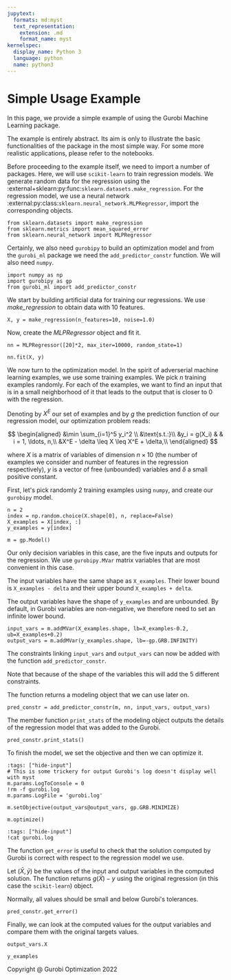 ```yaml
---
jupytext:
  formats: md:myst
  text_representation:
    extension: .md
    format_name: myst
kernelspec:
  display_name: Python 3
  language: python
  name: python3
---
```


Simple Usage Example
====================

In this page, we provide a simple example of using the Gurobi Machine Learning package.

The example is entirely abstract. Its aim is only to illustrate the basic functionalities of the
package in the most simple way. For some more realistic applications, please refer to the notebooks.

Before proceeding to the example itself, we need to import a number of packages.
Here, we will use `scikit-learn` to train regression models. We generate random data for the
regression using the :external+sklearn:py:func:`sklearn.datasets.make_regression`. For the regression model, we use a neural network :external:py:class:`sklearn.neural_network.MLPRegressor`, import the corresponding
objects.


```{code-cell} ipython3
from sklearn.datasets import make_regression
from sklearn.metrics import mean_squared_error
from sklearn.neural_network import MLPRegressor
```

Certainly, we also need `gurobipy` to build an optimization model and from the `gurobi_ml` package we need the `add_predictor_constr`
function. We will also need `numpy`.


```{code-cell} ipython3
import numpy as np
import gurobipy as gp
from gurobi_ml import add_predictor_constr
```

We start by building artificial data for training our regressions. We use _make_regression_ to obtain
data with 10 features.


```{code-cell} ipython3
X, y = make_regression(n_features=10, noise=1.0)
```

Now, create the _MLPRegressor_ object and fit it.


```{code-cell}
nn = MLPRegressor([20]*2, max_iter=10000, random_state=1)

nn.fit(X, y)
```

We now turn to the optimization model. In the spirit of adverserial machine learning examples, we use some training examples.
We pick $n$ training examples randomly. For each of the examples, we want to find an input that is in a small neighborhood of it that leads to the output that is closer to $0$ with the regression.

Denoting by $X^E$ our set of examples and by $g$ the prediction function of our regression model, our optimization problem reads:

$$
\begin{aligned}
&\min \sum_{i=1}^5 y_i^2 \\
&\text{s.t.:}\\
&y_i = g(X_i) & & i = 1, \ldots, n,\\
&X^E - \delta \leq X \leq X^E + \delta,\\
\end{aligned}
$$

where $X$ is a matrix of variables of dimension $n \times 10$ (the number of examples we consider and number of features in the regression respectively), $y$ is a vector of free (unbounded) variables and $\delta$ a small positive constant.

First, let's pick randomly 2 training examples using `numpy`, and create our `gurobipy` model.


```{code-cell} ipython3
n = 2
index = np.random.choice(X.shape[0], n, replace=False)
X_examples = X[index, :]
y_examples = y[index]

m = gp.Model()
```

Our only decision variables in this case, are the five inputs and outputs for the regression. We use `gurobipy.MVar` matrix variables that are most convenient in this case.

The input variables have the same shape as `X_examples`. Their lower bound is `X_examples - delta` and their upper bound `X_examples + delta`.

The output variables have the shape of `y_examples` and are unbounded. By default, in Gurobi variables are non-negative, we therefore need to set an infinite lower bound.


```{code-cell} ipython3
input_vars = m.addMVar(X_examples.shape, lb=X_examples-0.2, ub=X_examples+0.2)
output_vars = m.addMVar(y_examples.shape, lb=-gp.GRB.INFINITY)
```

The constraints linking `input_vars` and `output_vars` can now be added with the function `add_predictor_constr`.

Note that because of the shape of the variables this will add the 5 different constraints.

The function returns a modeling object that we can use later on.


```{code-cell} ipython3
pred_constr = add_predictor_constr(m, nn, input_vars, output_vars)
```

The member function `print_stats` of the modeling object outputs the details of the regression model that was added to the Gurobi.


```{code-cell} ipython3
pred_constr.print_stats()
```

To finish the model, we set the objective and then we can optimize it.


```{code-cell} ipython3
:tags: ["hide-input"]
# This is some trickery for output Gurobi's log doesn't display well with myst
m.params.LogToConsole = 0
!rm -f gurobi.log
m.params.LogFile = 'gurobi.log'
```


```{code-cell} ipython3
m.setObjective(output_vars@output_vars, gp.GRB.MINIMIZE)

m.optimize()
```


```{code-cell} ipython3
:tags: ["hide-input"]
!cat gurobi.log
```

The function `get_error` is useful to check that the solution computed by Gurobi is correct with respect to the regression model we use.

Let $(\bar X, \bar y)$ be the values of the input and output variables in the computed solution. The function returns $g(\bar X) - y$ using the original regression (in this case the `scikit-learn`) object.

Normally, all values should be small and below Gurobi's tolerances.


```{code-cell} ipython3
pred_constr.get_error()
```

Finally, we can look at the computed values for the output variables and compare them with the original targets values.


```{code-cell} ipython3
output_vars.X
```


```{code-cell} ipython3
y_examples
```

Copyright @ Gurobi Optimization 2022

